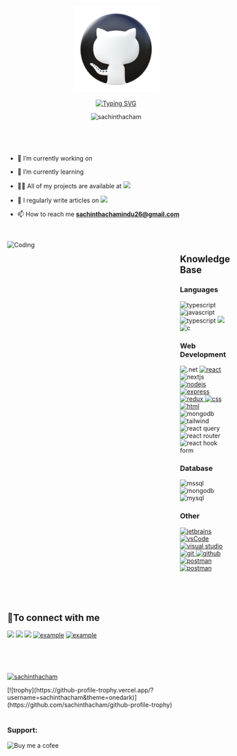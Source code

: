 <div align=center>
    <img src="https://raw.githubusercontent.com/hungpham3112/hungpham3112/main/assets/github.png" alt="github 3d icon" height="200">
</div>

<div align="center">

[![Typing SVG](https://readme-typing-svg.herokuapp.com?font=Fira+Code&size=23&pause=1000&center=true&vCenter=true&width=435&lines=I'm++Sachintha+Chamindu;Passionate+Full+Stack+Developer;Enthusiastic+learner)](https://git.io/typing-svg)

</div>





<p align="center"> <img src="https://komarev.com/ghpvc/?username=sachinthacham&label=Profile%20views&color=0e75b6&style=flat" alt="sachinthacham" /> </p>

<br>
<br>
<br>



- 🔭 I’m currently working on [<img src="https://img.shields.io/badge/LearnGate%20(School%20Management%20System)-white?style=for-the-badge&color=15616d" alt=""/>](https://github.com/sachinthacham/learngate-web2)

- 🌱 I’m currently learning <img src="https://img.shields.io/badge/ASP.Net%20Core%20%7C%20NextJS%20-%20white?style=for-the-badge&color=0077b6" alt=""/>

- 👨‍💻 All of my projects are available at  [<img src ="https://img.shields.io/badge/My portfolio-%23.svg?&style=for-the-badge&logo=&logoColor=white%22">](https://www.sachinthachamindu.me/)

- 📝 I regularly write articles on [<img src="https://img.shields.io/badge/Medium-white?style=for-the-badge&logo=Medium&logoColor=white&color=4a4e69"/>](https://medium.com/@sachinthachamindu26)

- 📫 How to reach me **sachinthachamindu26@gmail.com**
  <br>
  <br>
  <br>
  
<div style="display: flex; align-items: flex-start;">
  <!-- Left side: Image -->
  <div style="flex: 1;display: flex; align-items:center;justify-content:center">
   <img align="right" alt="Coding" width="400" src="https://user-images.githubusercontent.com/74038190/229223263-cf2e4b07-2615-4f87-9c38-e37600f8381a.gif">
  </div>

  <!-- Right side: Knowledge Base Section -->
  <div style="flex: 1; text-align: left;">
   <h2 align="left">Knowledge Base</h2> 
         <h3 align="left">Languages</h3>
    <p align="left">
         <a target="_blank"> 
      <img src="https://img.shields.io/badge/c%23%20programming-white?style=for-the-badge&logo=c%23&logoSize=100&color=blue"
      alt="typescript"/>
      </a>
          <a target="_blank"> 
          <img src="https://img.shields.io/badge/Javascript-F7DF1E.svg?style=for-the-badge&logo=javascript&logoColor=black"
      alt="javascript"/> 
      </a>
    <a target="_blank"> 
      <img src="https://img.shields.io/badge/typescript-3178C6.svg?style=for-the-badge&logo=typescript&logoColor=white"
      alt="typescript"/>
      </a>
      <a target="_blank"> 
         <img src="https://img.shields.io/badge/Java-007396.svg?style=for-the-badge&logo=java&logoColor=white" 
      </a>
      <a target="_blank"> 
        <img src="https://img.shields.io/badge/C%20programming-A8B9CC.svg?style=for-the-badge&logo=c&logoColor=white"
      alt="c"/> 
      </a>
    </p>
    <h3 align="left">Web Development</h3>
    <p align="left">
    <a target="_blank"> 
        <img src="https://img.shields.io/badge/.NET-white?style=for-the-badge&logo=.NET&labelColor=%23512BD4&color=%23512BD4" alt=".net"/> 
      </a>
      <a href="https://spring.io/" target="_blank"> 
        <img src="https://img.shields.io/badge/reactjs-61DAFB.svg?style=for-the-badge&logo=react&logoColor=black"
      alt="react"/> 
      </a>
        <a target="_blank"> 
        <img src="https://img.shields.io/badge/Next-black?style=for-the-badge&logo=next.js&logoColor=white" alt="nextjs"/> 
      </a>
          <a href="https://graphql.org" target="_blank">
         <img src="https://img.shields.io/badge/node.js-339933.svg?style=for-the-badge&logo=nodedotjs&logoColor=white"
      alt="nodejs"/> 
      </a>
      <a href="https://kubernetes.io" target="_blank"> 
        <img src="https://img.shields.io/badge/express-000000.svg?style=for-the-badge&logo=express&logoColor=white"
      alt="express" />
      </a>
      <a href="https://hibernate.org/" target="_blank"> 
        <img src="https://img.shields.io/badge/redux-764ABC.svg?style=for-the-badge&logo=redux&logoColor=white" alt="redux"/> 
      </a>
     <a href="https://kubernetes.io" target="_blank"> 
        <img src="https://img.shields.io/badge/CSS-239120?&style=for-the-badge&logo=css3&logoColor=white" alt="css"/>
      </a>
         <a href="https://www.jenkins.io" target="_blank"> 
        <img src="https://img.shields.io/badge/HTML5-E34F26?style=for-the-badge&logo=html5&logoColor=white" alt="html"/> 
      </a>
       </a>
         <a target="_blank"> 
        <img src="https://img.shields.io/badge/npm-CB3837?style=for-the-badge&logo=npm&logoColor=white" alt="mongodb"/> 
      </a> 
     </a>
      <a target="_blank"> 
        <img src="https://img.shields.io/badge/tailwindcss-%2338B2AC.svg?style=for-the-badge&logo=tailwind-css&logoColor=white" alt="tailwind"/> 
      </a>
     <a target="_blank"> 
        <img src="https://img.shields.io/badge/-React%20Query-FF4154?style=for-the-badge&logo=react%20query&logoColor=white" alt="react query"/> 
      </a>
       <a target="_blank"> 
        <img src="https://img.shields.io/badge/React_Router-CA4245?style=for-the-badge&logo=react-router&logoColor=white" alt="react router"/> 
      </a>
        <a target="_blank"> 
        <img src="https://img.shields.io/badge/React%20Hook%20Form-%23EC5990.svg?style=for-the-badge&logo=reacthookform&logoColor=white" alt="react hook form"/> 
      </a>
      
</p>
    <h3 align="left">Database</h3>
    <p align="left">
          <a target="_blank"> 
        <img src="https://img.shields.io/badge/Microsoft%20SQL-white?style=for-the-badge&logo=.&color=%23c30000" alt="mssql"/> 
      </a>
      <a target="_blank"> 
        <img src="https://img.shields.io/badge/mongodb-47A248.svg?style=for-the-badge&logo=mongodb&logoColor=white" alt="mongodb"/> 
      </a> 
      <a target="_blank"> 
        <img src="https://img.shields.io/badge/MySQL-005C84?style=for-the-badge&logo=mysql&logoColor=white" alt="mysql"/> 
      </a>
    
</p>
    <h3 align="left">Other</h3>
    <p align="left">
      <a href="https://aws.amazon.com/" target="_blank">
       <img src="https://img.shields.io/badge/jetbrains%20IDE-000000.svg?style=for-the-badge&logo=jetbrains&logoColor=white" alt="jetbrains" />
      </a>
      <a href="https://cloud.google.com/" target="_blank">
         <img src="https://img.shields.io/badge/vscode-007ACC.svg?style=for-the-badge&logo=visualstudiocode&logoColor=white" alt="vsCode"/> 
      </a>
    <a href="https://cloud.google.com/" target="_blank">
         <img src="https://img.shields.io/badge/Visual%20Studio%20-white?style=for-the-badge&logo=.&color=%23512BD4" alt="visual studio"/> 
      </a>
        <a href="https://git-scm.com/" target="_blank">
        <img src="https://img.shields.io/badge/git-F05032.svg?style=for-the-badge&logo=git&logoColor=white" alt="git"/>
      </a>
      <a href="https://github.com/bindian0509" target="_blank">
        <img src="https://img.shields.io/badge/github-181717.svg?style=for-the-badge&logo=github&logoColor=white" alt="github" />
      </a>
          <a href="https://gitlab.com/bindian0509" target="_blank">
        <img src="https://img.shields.io/badge/Swagger-white?style=for-the-badge&logo=swagger&logoColor=black&color=%2385EA2D" alt="postman"/>
      </a>
      <a href="https://gitlab.com/bindian0509" target="_blank">
        <img src="https://img.shields.io/badge/postman-FF6C37.svg?style=for-the-badge&logo=postman&logoColor=white" alt="postman"/>
      </a>
        

  </p>
   
  </div>
</div>
<br>
<br>
<br>

<h2>🤝To connect with me</h2>





<p align = "center">
 
[<img src ="https://img.shields.io/badge/portfolio-%23.svg?&style=for-the-badge&logo=&logoColor=white%22">](https://www.sachinthachamindu.me/)
[<img src="https://img.shields.io/badge/medium-%2312100E.svg?&style=for-the-badge&logo=medium&logoColor=white" />](https://medium.com/@sachinthachamindu26)
[<img src="https://img.shields.io/badge/linkedin-%230077B5.svg?&style=for-the-badge&logo=linkedin&logoColor=white" />](https://www.linkedin.com/in/sachinthacham/)
[<img src="https://img.shields.io/badge/Hackerrank-00EA64.svg?style=for-the-badge&logo=hackerrank&logoColor=black" alt="example"/>](https://www.hackerrank.com/profile/sachinthachamin1)
[<img src="https://img.shields.io/badge/Sololearn-white?style=for-the-badge&logo=Sololearn&logoColor=white&color=%23149EF2" alt="example"/>](https://www.sololearn.com/en/profile/31368471)

</p>
<br>
<br>
<br>

<p align="left"> <a href="https://github.com/ryo-ma/github-profile-trophy"><img src="https://github-profile-trophy.vercel.app/?username=sachinthacham" alt="sachinthacham" /></a> </p>
[![trophy](https://github-profile-trophy.vercel.app/?username=sachinthacham&theme=onedark)](https://github.com/sachinthacham/github-profile-trophy)




</div>
<br>
<br>
<h3 align="left">Support:</h3>
<p><a href="https://www.buymeacoffee.com/Buy me a cofee"> <img align="left" src="https://cdn.buymeacoffee.com/buttons/v2/default-yellow.png" height="50" width="210" alt="Buy me a cofee" /></a></p><br><br>

